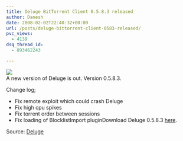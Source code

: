```yaml
---
title: Deluge BitTorrent Client 0.5.8.3 released
author: Danesh
date: 2008-02-02T22:40:32+00:00
url: /posts/deluge-bittorrent-client-0583-released/
pvc_views:
  - 4139
dsq_thread_id:
  - 893462243

---
```

![][1]  
A new version of Deluge is out. Version 0.5.8.3.

Change log;

  * Fix remote exploit which could crash Deluge
  * Fix high cpu spikes
  * Fix torrent order between sessions
  * Fix loading of BlocklistImport pluginDownload Deluge 0.5.8.3 [here][2].

Source: [Deluge][3]

 [1]: http://img524.imageshack.us/img524/9159/deluge0583he7.jpg
 [2]: http://deluge-torrent.org/downloads.php
 [3]: http://deluge-torrent.org
